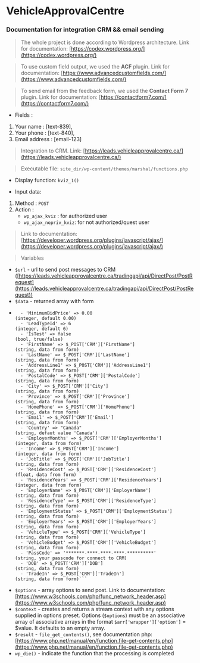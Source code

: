 # VehicleApprovalCentre
### Documentation for integration CRM &amp;&amp; email sending 

> The whole project is done according to Wordpress architecture. Link for documentation: [https://codex.wordpress.org/](https://codex.wordpress.org/)

> To use custom field output, we used the **ACF** plugin. Link for documentation: [https://www.advancedcustomfields.com/](https://www.advancedcustomfields.com/) 

> To send email from the feedback form, we used the **Contact Form 7** plugin. Link for documentation: [https://contactform7.com/](https://contactform7.com/)

* Fields :
1. Your name : [text-839],
2. Your phone : [text-840],
3. Email address : [email-123]

> Integration to CRM. Link: [https://leads.vehicleapprovalcentre.ca/](https://leads.vehicleapprovalcentre.ca/)

> Executable file: ```site_dir/wp-content/themes/marshal/functions.php```

* Display function: ```kviz_1()```

* Input data:
1. Method : ```POST```
2. Action :
    - ```wp_ajax_kviz``` 		: for authorized user
    - ```wp_ajax_nopriv_kviz```: for not authorized/quest user

> Link to documentation: [https://developer.wordpress.org/plugins/javascript/ajax/](https://developer.wordpress.org/plugins/javascript/ajax/)

> Variables 
* ```$url``` - url to send post messages to CRM ([https://leads.vehicleapprovalcentre.ca/tradingapi/api/DirectPost/PostRequest](https://leads.vehicleapprovalcentre.ca/tradingapi/api/DirectPost/PostRequest))
* ```$data``` - returned array with form
- ```fields from $data :
    - 'MinimumBidPrice' => 0.00 								(integer, default 0.00)
    - 'LeadTypeId' => 6 										(integer, default 6)
    - 'IsTest' => false 										(bool, true/false)
    - 'FirstName' => $_POST['CRM']['FirstName'] 				(string, data from form)
    - 'LastName' => $_POST['CRM']['LastName'] 					(string, data from form)
    - 'AddressLine1' => $_POST['CRM']['AddressLine1'] 			(string, data from form)
    - 'PostalCode' => $_POST['CRM']['PostalCode'] 				(string, data from form)
    - 'City' => $_POST['CRM']['City'] 							(string, data from form)
    - 'Province' => $_POST['CRM']['Province'] 					(string, data from form)
    - 'HomePhone' => $_POST['CRM']['HomePhone'] 				(string, data from form)
    - 'Email' => $_POST['CRM']['Email'] 						(string, data from form)
    - 'Country' => "Canada" 									(string, defaut value 'Canada')
    - 'EmployerMonths' => $_POST['CRM']['EmployerMonths'] 		(integer, data from form)
    - 'Income' => $_POST['CRM']['Income'] 						(integer, data from form)
    - 'JobTitle' => $_POST['CRM']['JobTitle'] 					(string, data from form)
    - 'ResidenceCost' => $_POST['CRM']['ResidenceCost'] 		(float, data from form)
    - 'ResidenceYears' => $_POST['CRM']['ResidenceYears'] 		(integer, data from form)
    - 'EmployerName' => $_POST['CRM']['EmployerName'] 			(string, data from form)
    - 'ResidenceType' => $_POST['CRM']['ResidenceType'] 		(string, data from form)
    - 'EmploymentStatus' => $_POST['CRM']['EmploymentStatus'] 	(string, data from form)
    - 'EmployerYears' => $_POST['CRM']['EmployerYears'] 		(string, data from form)
    - 'VehicleType' => $_POST['CRM']['VehicleType'] 			(string, data from form)
    - 'VehicleBudget' => $_POST['CRM']['VehicleBudget'] 		(string, data from form)
    - 'PassCode' => '*******-****-****-****-**********' 		(string, your passcode for connect to CRM)
    - 'DOB' => $_POST['CRM']['DOB'] 							(string, data from form)
    - 'TradeIn' => $_POST['CRM']['TradeIn'] 					(string, data from form)```

* ```$options``` - array options to send post. Link to documentation: [https://www.w3schools.com/php/func_network_header.asp](https://www.w3schools.com/php/func_network_header.asp)
* ```$context``` - creates and returns a stream context with any options supplied in options preset. Options (```$options```) must be an associative array of associative arrays in 			   the format ```$arr['wrapper']['option']``` = $value. It defaults to an empty array.
* ```$result``` - ```file_get_contents()```, see documentation php: [https://www.php.net/manual/en/function.file-get-contents.php](https://www.php.net/manual/en/function.file-get-contents.php)
* ```wp_die()``` - indicate the function that the processing is completed